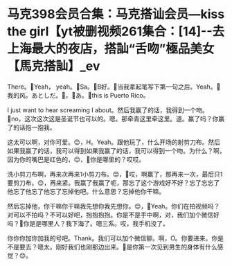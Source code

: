 # 马克398会员合集：马克搭讪会员—kiss the girl【yt被删视频261集合：[14]--去上海最大的夜店，搭訕“舌吻”極品美女【馬克搭訕】_ev

There。🎼Yeah， yeah。🎼Sa。🎼B好。🎼当我拿起笔写下第一句之后。Yeah。🎼我的风。あとしだ。🎼。🎼あ。🎼this is Puerto Rico。

 I just want to hear screaming I about。然后我赢了的话，我得到一个吻。🎼no，这次这次这是圣诞节也可以的。嗯。那牵青这里牵这里。道。赢了吗？你赢了的话抱一抱我。

这太可以啊，对你可爱。😊，H。Yeah。跟他玩了，什么开场的射剪刀布。然后如果我赢了的话，我可以得到如果我赢了的话，我可以得到一个吻。为什么？啊，因为你的嘴巴是红色的，😊，🎼你是哪里的？哎哎。

洗小剪刀布啊，再来次再来1小剪刀布。😊，🎼哎，啊赢了，那再来一次，最后只1要剪刀布。😊，再来紧。我赢了我赢了呃，那忘了这个游戏好不好？忘了忘忘了他忘了他忘了他忘了忘掉他吧。什么意思？忘掉他你干嘛。

然后忘掉他，你干嘛你干嘛我先想你我先想你。😊，🎼Yeah。你们在拍视频吗？对可以不拍吗？不可以好吧，抱抱抱抱。你是不是手中啊，对，我们加个微信好吗？🎼你是是哪里人？我下海了。嗯三系。哎，我手机没了。

你你你加你加我的号吧。Thank。我们可以加个微信聊。啊，O。你要进来。你是不是要去？嗯太。刚好我们也刚那边出来。🎼是你第一次见到男生的身体有什么感觉？😊。

